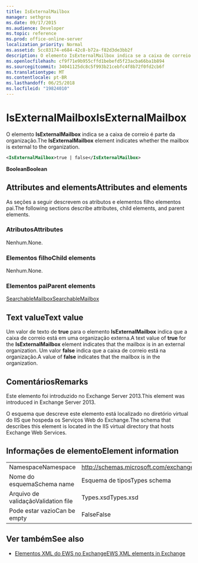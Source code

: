 ```yaml
---
title: IsExternalMailbox
manager: sethgros
ms.date: 09/17/2015
ms.audience: Developer
ms.topic: reference
ms.prod: office-online-server
localization_priority: Normal
ms.assetid: 5cc83174-e684-42c8-b72a-f82d3de3bb2f
description: O elemento IsExternalMailbox indica se a caixa de correio é parte da organização.
ms.openlocfilehash: cf9f71e9b955cffd1bebefd5f23acba66ba1b894
ms.sourcegitcommit: 34041125dc8c5f993b21cebfc4f8b72f0fd2cb6f
ms.translationtype: MT
ms.contentlocale: pt-BR
ms.lasthandoff: 06/25/2018
ms.locfileid: "19824010"
---
```

# <a name="isexternalmailbox"></a><span data-ttu-id="dd689-103">IsExternalMailbox</span><span class="sxs-lookup"><span data-stu-id="dd689-103">IsExternalMailbox</span></span>

<span data-ttu-id="dd689-104">O elemento **IsExternalMailbox** indica se a caixa de correio é parte da organização.</span><span class="sxs-lookup"><span data-stu-id="dd689-104">The **IsExternalMailbox** element indicates whether the mailbox is external to the organization.</span></span> 
  
```XML
<IsExternalMailbox>true | false</IsExternalMailbox>
```

 <span data-ttu-id="dd689-105">**Boolean**</span><span class="sxs-lookup"><span data-stu-id="dd689-105">**Boolean**</span></span>
## <a name="attributes-and-elements"></a><span data-ttu-id="dd689-106">Attributes and elements</span><span class="sxs-lookup"><span data-stu-id="dd689-106">Attributes and elements</span></span>

<span data-ttu-id="dd689-107">As seções a seguir descrevem os atributos e elementos filho elementos pai.</span><span class="sxs-lookup"><span data-stu-id="dd689-107">The following sections describe attributes, child elements, and parent elements.</span></span>
  
### <a name="attributes"></a><span data-ttu-id="dd689-108">Atributos</span><span class="sxs-lookup"><span data-stu-id="dd689-108">Attributes</span></span>

<span data-ttu-id="dd689-109">Nenhum.</span><span class="sxs-lookup"><span data-stu-id="dd689-109">None.</span></span>
  
### <a name="child-elements"></a><span data-ttu-id="dd689-110">Elementos filho</span><span class="sxs-lookup"><span data-stu-id="dd689-110">Child elements</span></span>

<span data-ttu-id="dd689-111">Nenhum.</span><span class="sxs-lookup"><span data-stu-id="dd689-111">None.</span></span>
  
### <a name="parent-elements"></a><span data-ttu-id="dd689-112">Elementos pai</span><span class="sxs-lookup"><span data-stu-id="dd689-112">Parent elements</span></span>

[<span data-ttu-id="dd689-113">SearchableMailbox</span><span class="sxs-lookup"><span data-stu-id="dd689-113">SearchableMailbox</span></span>](searchablemailbox.md)
  
## <a name="text-value"></a><span data-ttu-id="dd689-114">Text value</span><span class="sxs-lookup"><span data-stu-id="dd689-114">Text value</span></span>

<span data-ttu-id="dd689-115">Um valor de texto de **true** para o elemento **IsExternalMailbox** indica que a caixa de correio está em uma organização externa.</span><span class="sxs-lookup"><span data-stu-id="dd689-115">A text value of **true** for the **IsExternalMailbox** element indicates that the mailbox is in an external organization.</span></span> <span data-ttu-id="dd689-116">Um valor **false** indica que a caixa de correio está na organização.</span><span class="sxs-lookup"><span data-stu-id="dd689-116">A value of **false** indicates that the mailbox is in the organization.</span></span> 
  
## <a name="remarks"></a><span data-ttu-id="dd689-117">Comentários</span><span class="sxs-lookup"><span data-stu-id="dd689-117">Remarks</span></span>

<span data-ttu-id="dd689-118">Este elemento foi introduzido no Exchange Server 2013.</span><span class="sxs-lookup"><span data-stu-id="dd689-118">This element was introduced in Exchange Server 2013.</span></span>
  
<span data-ttu-id="dd689-119">O esquema que descreve este elemento está localizado no diretório virtual do IIS que hospeda os Serviços Web do Exchange.</span><span class="sxs-lookup"><span data-stu-id="dd689-119">The schema that describes this element is located in the IIS virtual directory that hosts Exchange Web Services.</span></span>
  
## <a name="element-information"></a><span data-ttu-id="dd689-120">Informações de elemento</span><span class="sxs-lookup"><span data-stu-id="dd689-120">Element information</span></span>

|||
|:-----|:-----|
|<span data-ttu-id="dd689-121">Namespace</span><span class="sxs-lookup"><span data-stu-id="dd689-121">Namespace</span></span>  <br/> |http://schemas.microsoft.com/exchange/services/2006/types  <br/> |
|<span data-ttu-id="dd689-122">Nome do esquema</span><span class="sxs-lookup"><span data-stu-id="dd689-122">Schema name</span></span>  <br/> |<span data-ttu-id="dd689-123">Esquema de tipos</span><span class="sxs-lookup"><span data-stu-id="dd689-123">Types schema</span></span>  <br/> |
|<span data-ttu-id="dd689-124">Arquivo de validação</span><span class="sxs-lookup"><span data-stu-id="dd689-124">Validation file</span></span>  <br/> |<span data-ttu-id="dd689-125">Types.xsd</span><span class="sxs-lookup"><span data-stu-id="dd689-125">Types.xsd</span></span>  <br/> |
|<span data-ttu-id="dd689-126">Pode estar vazio</span><span class="sxs-lookup"><span data-stu-id="dd689-126">Can be empty</span></span>  <br/> |<span data-ttu-id="dd689-127">False</span><span class="sxs-lookup"><span data-stu-id="dd689-127">False</span></span>  <br/> |
   
## <a name="see-also"></a><span data-ttu-id="dd689-128">Ver também</span><span class="sxs-lookup"><span data-stu-id="dd689-128">See also</span></span>



- [<span data-ttu-id="dd689-129">Elementos XML do EWS no Exchange</span><span class="sxs-lookup"><span data-stu-id="dd689-129">EWS XML elements in Exchange</span></span>](ews-xml-elements-in-exchange.md)

